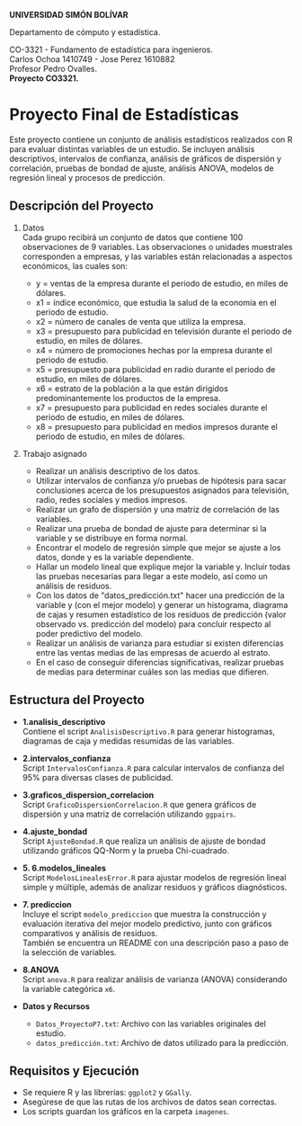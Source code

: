 **UNIVERSIDAD SIMÓN BOLÍVAR**

Departamento de cómputo y estadística.

CO-3321 \- Fundamento de estadística para ingenieros.  
Carlos Ochoa 1410749 \- Jose Perez 1610882  
Profesor Pedro Ovalles.  
**Proyecto CO3321.**

# Proyecto Final de Estadísticas

Este proyecto contiene un conjunto de análisis estadísticos realizados con R para evaluar distintas variables de un estudio. Se incluyen análisis descriptivos, intervalos de confianza, análisis de gráficos de dispersión y correlación, pruebas de bondad de ajuste, análisis ANOVA, modelos de regresión lineal y procesos de predicción.

## Descripción del Proyecto

1. Datos  
   Cada grupo recibirá un conjunto de datos que contiene 100 observaciones de 9 variables. Las observaciones o unidades muestrales corresponden a empresas, y las variables están relacionadas a aspectos económicos, las cuales son:
   - y = ventas de la empresa durante el periodo de estudio, en miles de dólares.
   - x1 = índice económico, que estudia la salud de la economía en el periodo de estudio.
   - x2 = número de canales de venta que utiliza la empresa.
   - x3 = presupuesto para publicidad en televisión durante el periodo de estudio, en miles de dólares.
   - x4 = número de promociones hechas por la empresa durante el periodo de estudio.
   - x5 = presupuesto para publicidad en radio durante el periodo de estudio, en miles de dólares.
   - x6 = estrato de la población a la que están dirigidos predominantemente los productos de la empresa.
   - x7 = presupuesto para publicidad en redes sociales durante el periodo de estudio, en miles de dólares.
   - x8 = presupuesto para publicidad en medios impresos durante el periodo de estudio, en miles de dólares.

2. Trabajo asignado  
   - Realizar un análisis descriptivo de los datos.
   - Utilizar intervalos de confianza y/o pruebas de hipótesis para sacar conclusiones acerca de los presupuestos asignados para televisión, radio, redes sociales y medios impresos.
   - Realizar un grafo de dispersión y una matriz de correlación de las variables.
   - Realizar una prueba de bondad de ajuste para determinar si la variable y se distribuye en forma normal.
   - Encontrar el modelo de regresión simple que mejor se ajuste a los datos, donde y es la variable dependiente.
   - Hallar un modelo lineal que explique mejor la variable y. Incluir todas las pruebas necesarias para llegar a este modelo, así como un análisis de residuos.
   - Con los datos de "datos_predicción.txt" hacer una predicción de la variable y (con el mejor modelo) y generar un histograma, diagrama de cajas y resumen estadístico de los residuos de predicción (valor observado vs. predicción del modelo) para concluir respecto al poder predictivo del modelo.
   - Realizar un análisis de varianza para estudiar si existen diferencias entre las ventas medias de las empresas de acuerdo al estrato.
   - En el caso de conseguir diferencias significativas, realizar pruebas de medias para determinar cuáles son las medias que difieren.

## Estructura del Proyecto

- **1.analisis_descriptivo**  
  Contiene el script `AnalisisDescriptivo.R` para generar histogramas, diagramas de caja y medidas resumidas de las variables.

- **2.intervalos_confianza**  
  Script `IntervalosConfianza.R` para calcular intervalos de confianza del 95% para diversas clases de publicidad.

- **3.graficos_dispersion_correlacion**  
  Script `GraficoDispersionCorrelacion.R` que genera gráficos de dispersión y una matriz de correlación utilizando `ggpairs`.

- **4.ajuste_bondad**  
  Script `AjusteBondad.R` que realiza un análisis de ajuste de bondad utilizando gráficos QQ-Norm y la prueba Chi-cuadrado.

- **5. 6.modelos_lineales**  
  Script `ModelosLinealesError.R` para ajustar modelos de regresión lineal simple y múltiple, además de analizar residuos y gráficos diagnósticos.

- **7. prediccion**  
  Incluye el script `modelo_prediccion` que muestra la construcción y evaluación iterativa del mejor modelo predictivo, junto con gráficos comparativos y análisis de residuos.  
  También se encuentra un README con una descripción paso a paso de la selección de variables.

- **8.ANOVA**  
  Script `anova.R` para realizar análisis de varianza (ANOVA) considerando la variable categórica `x6`.

- **Datos y Recursos**  
  - `Datos_ProyectoP7.txt`: Archivo con las variables originales del estudio.
  - `datos_predicción.txt`: Archivo de datos utilizado para la predicción.

## Requisitos y Ejecución

- Se requiere R y las librerías: `ggplot2` y `GGally`.
- Asegúrese de que las rutas de los archivos de datos sean correctas.
- Los scripts guardan los gráficos en la carpeta `imagenes`.

